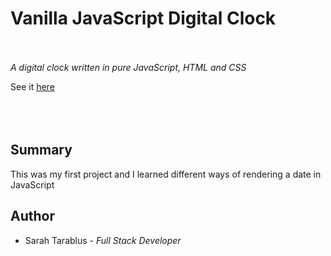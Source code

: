 # Vanilla JavaScript Digital Clock <br><br>

*A digital clock written in pure JavaScript, HTML and CSS*

See it [here](http://127.0.0.1:5501/index.html) <br><br> <br><br>

















## Summary
This was my first project and I learned different ways of rendering a date in JavaScript

## Author
- Sarah Tarablus - *Full Stack Developer* 